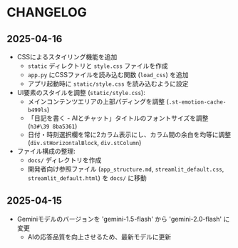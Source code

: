 # CHANGELOG

## 2025-04-16
- CSSによるスタイリング機能を追加
  - `static` ディレクトリと `style.css` ファイルを作成
  - `app.py` にCSSファイルを読み込む関数 (`load_css`) を追加
  - アプリ起動時に `static/style.css` を読み込むように設定
- UI要素のスタイルを調整 (`static/style.css`):
  - メインコンテンツエリアの上部パディングを調整 (`.st-emotion-cache-b499ls`)
  - 「日記を書く - AIとチャット」タイトルのフォントサイズを調整 (`h3#\39 8ba5361`)
  - 日付・時刻選択欄を常に2カラム表示にし、カラム間の余白を均等に調整 (`div.stHorizontalBlock`, `div.stColumn`)
- ファイル構成の整理:
  - `docs/` ディレクトリを作成
  - 開発者向け参照ファイル (`app_structure.md`, `streamlit_default.css`, `streamlit_default.html`) を `docs/` に移動

## 2025-04-15
- Geminiモデルのバージョンを 'gemini-1.5-flash' から 'gemini-2.0-flash' に変更
  - AIの応答品質を向上させるため、最新モデルに更新 